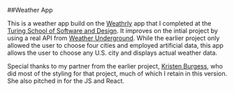 ##Weather App

This is a weather app build on the [Weathrly](https://github.com/gness1804/weathrly) app that I completed at the [Turing School of Software and Design](https://www.turing.io/). It improves on the intial project by using a real API from [Weather Underground](https://www.wunderground.com/). While the earlier project only allowed the user to choose four cities and employed artificial data, this app allows the user to choose any U.S. city and displays actual weather data.

Special thanks to my partner from the earlier project, [Kristen Burgess](https://github.com/kristenburgess25), who did most of the styling for that project, much of which I retain in this version. She also pitched in for the JS and React.  
